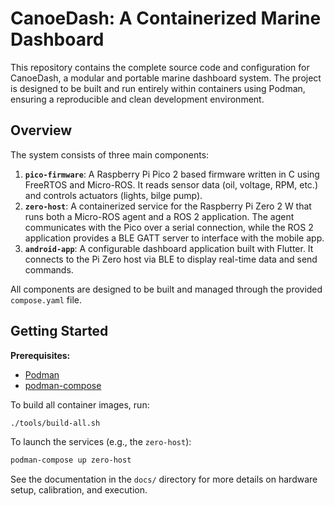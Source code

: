 # CanoeDash: A Containerized Marine Dashboard

This repository contains the complete source code and configuration for CanoeDash, a modular and portable marine dashboard system. The project is designed to be built and run entirely within containers using Podman, ensuring a reproducible and clean development environment.

## Overview

The system consists of three main components:

1.  **`pico-firmware`**: A Raspberry Pi Pico 2 based firmware written in C using FreeRTOS and Micro-ROS. It reads sensor data (oil, voltage, RPM, etc.) and controls actuators (lights, bilge pump).
2.  **`zero-host`**: A containerized service for the Raspberry Pi Zero 2 W that runs both a Micro-ROS agent and a ROS 2 application. The agent communicates with the Pico over a serial connection, while the ROS 2 application provides a BLE GATT server to interface with the mobile app.
3.  **`android-app`**: A configurable dashboard application built with Flutter. It connects to the Pi Zero host via BLE to display real-time data and send commands.

All components are designed to be built and managed through the provided `compose.yaml` file.

## Getting Started

**Prerequisites:**
*   [Podman](https://podman.io/)
*   [podman-compose](https://github.com/containers/podman-compose)

To build all container images, run:

```bash
./tools/build-all.sh
```

To launch the services (e.g., the `zero-host`):

```bash
podman-compose up zero-host
```

See the documentation in the `docs/` directory for more details on hardware setup, calibration, and execution.
